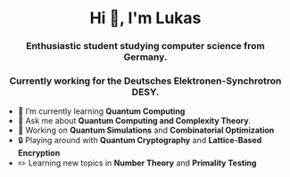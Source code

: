 <h1 align="center">Hi 👋, I'm Lukas</h1>
<h3 align="center">Enthusiastic student studying computer science from Germany.</h3>
<h3 align="center">Currently working for the Deutsches Elektronen-Synchrotron DESY.</h3>

- 🌱 I’m currently learning **Quantum Computing**
- 💬 Ask me about **Quantum Computing and Complexity Theory**.
- 🔨 Working on **Quantum Simulations** and **Combinatorial Optimization**
- 🔒 Playing around with **Quantum Cryptography** and **Lattice-Based Encryption**
- ✏️ Learning new topics in **Number Theory** and **Primality Testing**
